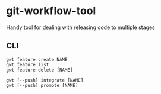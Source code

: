 git-workflow-tool
=================

Handy tool for dealing with releasing code to multiple stages


CLI
---

    gwt feature create NAME
    gwt feature list
    gwt feature delete [NAME]
    
    gwt [--push] integrate [NAME]
    gwt [--push] promote [NAME]
    